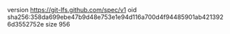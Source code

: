 version https://git-lfs.github.com/spec/v1
oid sha256:358da699ebe47b9d48e753e1e94d116a700d4f94485901ab4213926d3552752e
size 956
